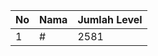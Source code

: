 | No | Nama            | Jumlah Level |
|----|-----------------|--------------|
| 1  | #    |    2581        |
